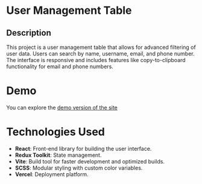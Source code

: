 # User Management Table

## Description
This project is a user management table that allows for advanced filtering of user data. Users can search by name, username, email, and phone number. The interface is responsive and includes features like copy-to-clipboard functionality for email and phone numbers.

#  Demo
 You can explore the [demo version of the site](https://user-management-table-pi.vercel.app/#/)
# Technologies Used
- **React**: Front-end library for building the user interface.
- **Redux Toolkit**: State management.
- **Vite**: Build tool for faster development and optimized builds.
- **SCSS**: Modular styling with custom color variables.
- **Vercel**: Deployment platform.
